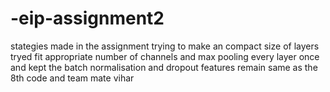 # -eip-assignment2
stategies made in the assignment 
trying to make an compact size of layers 
tryed fit appropriate number of channels and max pooling every layer once 
and kept the batch normalisation and dropout features remain same as the 8th code 
and team mate vihar
